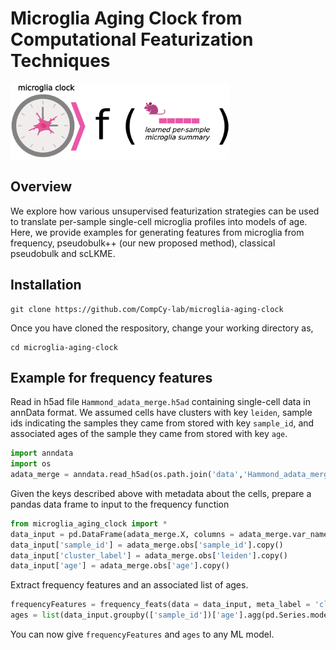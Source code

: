 # Microglia Aging Clock from Computational Featurization Techniques
<p>
  <img src="https://github.com/CompCy-lab/microglia-aging-clock/blob/main/microglia_img.png?raw=True" width="350" />
</p>

## Overview

We explore how various unsupervised featurization strategies can be used to translate per-sample single-cell microglia profiles into models of age. Here, we provide examples for generating features from microglia from frequency, pseudobulk++ (our new proposed method), classical pseudobulk and scLKME.

## Installation

```
git clone https://github.com/CompCy-lab/microglia-aging-clock
```

Once you have cloned the respository, change your working directory as,

```
cd microglia-aging-clock
```

## Example for frequency features

Read in h5ad file `Hammond_adata_merge.h5ad` containing single-cell data in annData format. We assumed cells have clusters with key `leiden`, sample ids indicating the samples they came from stored with key `sample_id`, and associated ages of the sample they came from stored with key `age`.

```python
import anndata
import os
adata_merge = anndata.read_h5ad(os.path.join('data','Hammond_adata_merge.h5ad'))
```
Given the keys described above with metadata about the cells, prepare a pandas data frame to input to the frequency function

```python
from microglia_aging_clock import *
data_input = pd.DataFrame(adata_merge.X, columns = adata_merge.var_names, index = adata_merge.obs_names)
data_input['sample_id'] = adata_merge.obs['sample_id'].copy()
data_input['cluster_label'] = adata_merge.obs['leiden'].copy()
data_input['age'] = adata_merge.obs['age'].copy()
```
Extract frequency features and an associated list of ages.

```python
frequencyFeatures = frequency_feats(data = data_input, meta_label = 'cluster_label')
ages = list(data_input.groupby(['sample_id'])['age'].agg(pd.Series.mode))
```

You can now give `frequencyFeatures` and `ages` to any ML model.

